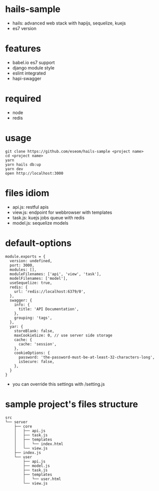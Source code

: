 # hails-sample
- hails: advanced web stack with hapijs, sequelize, kuejs
- es7 version

# features
- babel.io es7 support
- django module style
- eslint integrated
- hapi-swagger

# required
- node
- redis

# usage
```
git clone https://github.com/eseom/hails-sample <project name>
cd <project name>
yarn
yarn hails db:up
yarn dev
open http://localhost:3000
```

# files idiom
- api.js: restful apis
- view.js: endpoint for webbrowser with templates
- task.js: kuejs jobs queue with redis
- model.js: sequelize models

# default-options
```
module.exports = {
  version: undefined,
  port: 3000,
  modules: [],
  moduleFilenames: ['api', 'view', 'task'],
  modelFilenames: ['model'],
  useSequelize: true,
  redis: {
    url: 'redis://localhost:6379/0',
  },
  swagger: {
    info: {
      title: 'API Documentation',
    },
    grouping: 'tags',
  },
  yar: {
    storeBlank: false,
    maxCookieSize: 0, // use server side storage
    cache: {
      cache: 'session',
    },
    cookieOptions: {
      password: 'the-password-must-be-at-least-32-characters-long',
      isSecure: false,
    },
  }
}
```

- you can override this settings with /setting.js

# sample project's files structure
```
src
└── server
    ├── core
    │   ├── api.js
    │   ├── task.js
    │   ├── templates
    │   │   └── index.html
    │   └── view.js
    ├── index.js
    └── user
        ├── api.js
        ├── model.js
        ├── task.js
        ├── templates
        │   └── user.html
        └── view.js
```